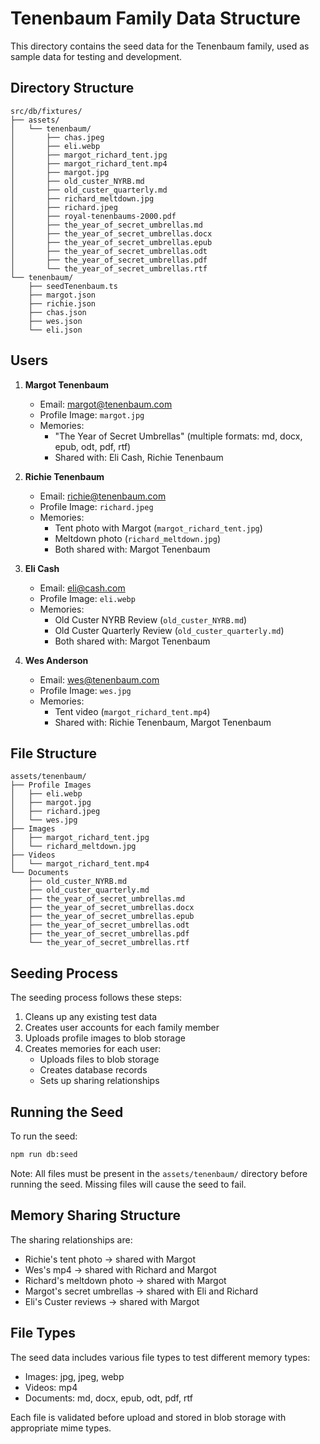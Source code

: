 # Tenenbaum Family Data Structure

This directory contains the seed data for the Tenenbaum family, used as sample data for testing and development.

## Directory Structure

```
src/db/fixtures/
├── assets/
│   └── tenenbaum/
│       ├── chas.jpeg
│       ├── eli.webp
│       ├── margot_richard_tent.jpg
│       ├── margot_richard_tent.mp4
│       ├── margot.jpg
│       ├── old_custer_NYRB.md
│       ├── old_custer_quarterly.md
│       ├── richard_meltdown.jpg
│       ├── richard.jpeg
│       ├── royal-tenenbaums-2000.pdf
│       ├── the_year_of_secret_umbrellas.md
│       ├── the_year_of_secret_umbrellas.docx
│       ├── the_year_of_secret_umbrellas.epub
│       ├── the_year_of_secret_umbrellas.odt
│       ├── the_year_of_secret_umbrellas.pdf
│       └── the_year_of_secret_umbrellas.rtf
└── tenenbaum/
    ├── seedTenenbaum.ts
    ├── margot.json
    ├── richie.json
    ├── chas.json
    ├── wes.json
    └── eli.json
```

## Users

1. **Margot Tenenbaum**

   - Email: margot@tenenbaum.com
   - Profile Image: `margot.jpg`
   - Memories:
     - "The Year of Secret Umbrellas" (multiple formats: md, docx, epub, odt, pdf, rtf)
     - Shared with: Eli Cash, Richie Tenenbaum

2. **Richie Tenenbaum**

   - Email: richie@tenenbaum.com
   - Profile Image: `richard.jpeg`
   - Memories:
     - Tent photo with Margot (`margot_richard_tent.jpg`)
     - Meltdown photo (`richard_meltdown.jpg`)
     - Both shared with: Margot Tenenbaum

3. **Eli Cash**

   - Email: eli@cash.com
   - Profile Image: `eli.webp`
   - Memories:
     - Old Custer NYRB Review (`old_custer_NYRB.md`)
     - Old Custer Quarterly Review (`old_custer_quarterly.md`)
     - Both shared with: Margot Tenenbaum

4. **Wes Anderson**
   - Email: wes@tenenbaum.com
   - Profile Image: `wes.jpg`
   - Memories:
     - Tent video (`margot_richard_tent.mp4`)
     - Shared with: Richie Tenenbaum, Margot Tenenbaum

## File Structure

```
assets/tenenbaum/
├── Profile Images
│   ├── eli.webp
│   ├── margot.jpg
│   ├── richard.jpeg
│   └── wes.jpg
├── Images
│   ├── margot_richard_tent.jpg
│   └── richard_meltdown.jpg
├── Videos
│   └── margot_richard_tent.mp4
└── Documents
    ├── old_custer_NYRB.md
    ├── old_custer_quarterly.md
    ├── the_year_of_secret_umbrellas.md
    ├── the_year_of_secret_umbrellas.docx
    ├── the_year_of_secret_umbrellas.epub
    ├── the_year_of_secret_umbrellas.odt
    ├── the_year_of_secret_umbrellas.pdf
    └── the_year_of_secret_umbrellas.rtf
```

## Seeding Process

The seeding process follows these steps:

1. Cleans up any existing test data
2. Creates user accounts for each family member
3. Uploads profile images to blob storage
4. Creates memories for each user:
   - Uploads files to blob storage
   - Creates database records
   - Sets up sharing relationships

## Running the Seed

To run the seed:

```bash
npm run db:seed
```

Note: All files must be present in the `assets/tenenbaum/` directory before running the seed. Missing files will cause the seed to fail.

## Memory Sharing Structure

The sharing relationships are:

- Richie's tent photo → shared with Margot
- Wes's mp4 → shared with Richard and Margot
- Richard's meltdown photo → shared with Margot
- Margot's secret umbrellas → shared with Eli and Richard
- Eli's Custer reviews → shared with Margot

## File Types

The seed data includes various file types to test different memory types:

- Images: jpg, jpeg, webp
- Videos: mp4
- Documents: md, docx, epub, odt, pdf, rtf

Each file is validated before upload and stored in blob storage with appropriate mime types.

